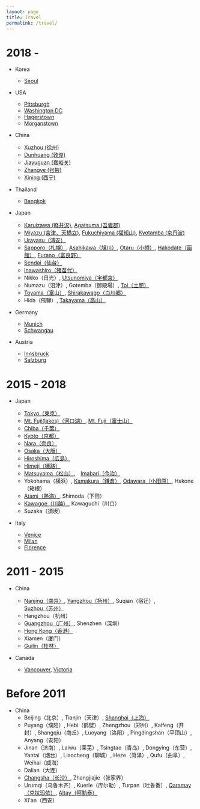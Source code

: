```yaml
---
layout: page
title: Travel
permalink: /travel/
---
```

2018 - 
======
* Korea
  * [Seoul](../travel_ims/seoul.JPG)
* USA
  * [Pittsburgh](../travel_ims/Pittsburgh.jpeg)
  * [Washington DC](../travel_ims/DC.jpeg)
  * [Hagerstown](../travel_ims/Hagerstown.jpeg)
  * [Morganstown](../travel_ims/Morganstown.jpeg)
* China
  * [Xuzhou (徐州) ](../travel_ims/xuzhou.JPG)
  * [Dunhuang (敦煌) ](../travel_ims/dunhuang.HEIC)
  * [Jiayuguan (嘉峪关) ](../travel_ims/jiayuguan.HEIC)
  * [Zhangye (张掖) ](../travel_ims/zhangye.HEIC)
  * [Xining (西宁) ](../travel_ims/xining.HEIC)
* Thailand
  * [Bangkok](../travel_ims/bangkok.jpeg)

* Japan
  * [Karuizawa (軽井沢)](../travel_ims/karuizawa.jpg), [Agatsuma (吾妻郡)](../travel_ims/Agatsuma.HEIC)
  * [Miyazu (宮津、天橋立)](../travel_ims/Miyazu.jpeg), [Fukuchiyama (福知山)](../travel_ims/Fukuchiyama.JPG), [Kyotamba (京丹波)](../travel_ims/Kyotamba.JPG)
  * [Urayasu（浦安）](../travel_ims/urayasu.JPG)
  * [Sapporo（札幌）](../travel_ims/sapporo.JPG), [Asahikawa（旭川）](../travel_ims/asahikawa.JPG), [Otaru（小樽）](../travel_ims/otaru.JPG), [Hakodate（函館）](https://hyf015.github.io/static/projects/IMG_0763.jpg), [Furano（富良野）](../travel_ims/furano.JPG)
  * [Sendai（仙台）](../travel_ims/sendai.JPG)
  * [Inawashiro（猪苗代）](../travel_ims/inawashiro.JPG)
  * Nikko（日光）, [Utsunomiya（宇都宮）](../travel_ims/utsunomiya.JPG)
  * Numazu（沼津）, Gotemba（御殿場）, [Toi（土肥）](../travel_ims/toi.JPG)
  * [Toyama（富山）](../travel_ims/toyama.JPG), [Shirakawago（白川郷）](../travel_ims/shirakawago.JPG)
  * Hida（飛騨）, [Takayama（高山）](../travel_ims/takayama.JPG)
  
* Germany
  * [Munich](../travel_ims/munich.JPG)
  * [Schwangau](../travel_ims/IMG_1462.JPG)

* Austria
  * [Innsbruck](../travel_ims/IMG_1180.JPG)
  * [Salzburg](../travel_ims/IMG_1368.JPG)

2015 - 2018
======
* Japan
  * [Tokyo（東京）](../travel_ims/tokyo.JPG)
  * [Mt. Fuji(lakes)（河口湖）](../travel_ims/fuji.JPG), [Mt. Fuji（富士山）](../travel_ims/fuji.jpg)
  * [Chiba（千葉）](../travel_ims/chiba.jpg)
  * [Kyoto（京都）](../travel_ims/kyoto.JPG)
  * [Nara（奈良）](../travel_ims/nara.jpg)
  * [Osaka（大阪）](../travel_ims/osaka.JPG)
  * [Hiroshima（広島）](../travel_ims/hiroshima.JPG)
  * [Himeji（姫路）](../travel_ims/himeji.JPG)
  * [Matsuyama（松山）](../travel_ims/matsuyama.JPG),　[Imabari（今治）](../travel_ims/imabari.JPG)
  * Yokohama（横浜）, [Kamakura（鎌倉）](../travel_ims/kamakura.JPG), [Odawara（小田原）](../travel_ims/odawara.jpg), Hakone（箱根）
  * [Atami（熱海）](../travel_ims/atami.JPG), Shimoda（下田）
  * [Kawagoe（川越）](../travel_ims/kawagoe.JPG), Kawaguchi（川口）
  * Suzaka（須坂）
  
* Italy
  * [Venice](../travel_ims/venice.JPG)
  * [Milan](../travel_ims/milan.JPG)
  * [Florence](../travel_ims/florence.JPG)

2011 - 2015
======
* China
  * [Nanjing（南京）](../travel_ims/nanjing.jpg), [Yangzhou（扬州）](../travel_ims/yangzhou.jpg), Suqian（宿迁）, [Suzhou（苏州）](../travel_ims/suzhou.JPG)
  * Hangzhou（杭州）
  * [Guangzhou（广州）](../travel_ims/guangzhou.JPG), Shenzhen（深圳）
  * [Hong Kong（香港）](../travel_ims/hongkong.JPG)
  * Xiamen（厦门）
  * [Guilin（桂林）](../travel_ims/guilin.jpg)
  
* Canada
  * [Vancouver](../travel_ims/vancouver.jpg), [Victoria](../travel_ims/victoria.jpg)
  
Before 2011
======
* China
  * Beijing（北京）, Tianjin（天津）, [Shanghai（上海）](../travel_ims/shanghai.JPG)
  * Puyang（濮阳）, Hebi（鹤壁）, Zhengzhou（郑州）, Kaifeng（开封）, Shangqiu（商丘）, Luoyang（洛阳）, Pingdingshan（平顶山）, Anyang（安阳）
  * Jinan（济南）, Laiwu（莱芜）, Tsingtao（青岛）, Dongying（东营）, Yantai（烟台）, Liaocheng（聊城）, Heze（菏泽）, Qufu（曲阜）, Weihai（威海）
  * Dalian（大连） 
  * [Changsha（长沙）](../travel_ims/changsha.JPG), Zhangjiajie（张家界）
  * Urumqi（乌鲁木齐）, Kuerle（库尔勒）, Turpan（吐鲁番）, [Qaramay（克拉玛依）](../travel_ims/qaramay.JPG), [Altay（阿勒泰）](../travel_ims/altay.jpg)
  * Xi'an（西安）
